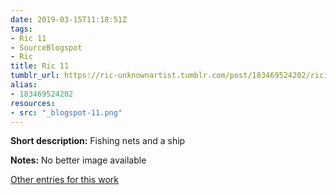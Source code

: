 ```yaml
---
date: 2019-03-15T11:18:51Z
tags:
- Ric 11
- SourceBlogspot
- Ric
title: Ric 11
tumblr_url: https://ric-unknownartist.tumblr.com/post/183469524202/ric11
alias:
- 183469524202
resources:
- src: "_blogspot-11.png"
---
```


**Short description:** Fishing nets and a ship

**Notes:** No better image available

[Other entries for this work](/tags/Ric-11)
